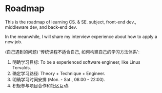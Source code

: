 # Roadmap

This is the roadmap of learning CS. &  SE. subject, front-end dev., middleware dev, and back-end dev.

In the meanwhile, I will share my interview experience about how to apply a new job.

(自己遇到的问题) '传统课程不适合自己, 如何构建自己的学习方法体系':  
1. 明确学习目标: To be a experienced software engineer, like Linus Torvalds.
2. 确定学习路径: Theory + Technique + Engineer.
3. 明确学习时间安排 (Mon. - Sat., 08:00 - 22:00).
4. 积极参与项目合作和社区互动.


